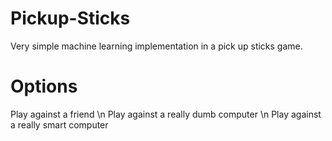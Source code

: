 # Pickup-Sticks

Very simple machine learning implementation in a pick up sticks game. 

# Options
Play against a friend \n
Play against a really dumb computer \n
Play against a really smart computer
